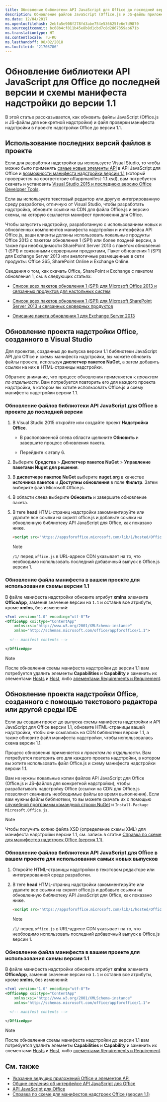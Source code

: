 ```yaml
---
title: Обновление библиотеки API JavaScript для Office до последней версии и схемы манифеста надстройки до версии 1.1
description: Обновление файлов JavaScript (Office.js и JS-файлы приложения) и файла проверки манифеста надстройки в вашем проекте надстройки Office до версии 1.1.
ms.date: 12/04/2017
ms.openlocfilehash: 2ebfa5e908f278fd3abe754e536625fe6e7d9870
ms.sourcegitcommit: bc68b4cf811b45e8b8d1cbd7c8d2867359ab671b
ms.translationtype: HT
ms.contentlocale: ru-RU
ms.lasthandoff: 08/02/2018
ms.locfileid: "21703786"
---
```

# <a name="update-to-the-latest-javascript-api-for-office-library-and-version-11-add-in-manifest-schema"></a>Обновление библиотеки API JavaScript для Office до последней версии и схемы манифеста надстройки до версии 1.1

В этой статье рассказывается, как обновить файлы JavaScript (Office.js и JS-файлы для конкретной надстройки) и файл проверки манифеста надстройки в проекте надстройки Office до версии 1.1.

## <a name="use-the-most-up-to-date-project-files"></a>Использование последних версий файлов в проекте

Если для разработки надстройки вы используете Visual Studio, то чтобы можно было применять [самые новые элементы API](https://dev.office.com/reference/add-ins/what's-changed-in-the-javascript-api-for-office) в API JavaScript для Office и [возможности манифеста надстройки версии 1.1](../develop/add-in-manifests.md) (который проверяется на соответствие offappmanifest-1.1.xsd), вам потребуется скачать и установить [Visual Studio 2015 и последнюю версию Office Developer Tools](https://www.visualstudio.com/features/office-tools-vs).

Если вы используете текстовый редактор или другую интегрированную среду разработки, отличную от Visual Studio, чтобы разработать надстройка, обновите ссылки на CDN для файла Office.js и версию схемы, на которую ссылается манифест приложения для Office.

Чтобы запустить надстройку, разработанную с использованием новых и обновленных компонентов манифеста надстройки и интерфейса API Office.js, ваши клиенты должны использовать локальные продукты Office 2013 с пакетом обновления 1 (SP1) или более поздней версии, а также при необходимости SharePoint Server 2013 с пакетом обновления 1 (SP1) и связанными серверными продуктами, Пакет обновления 1 (SP1) для Exchange Server 2013 или аналогичные размещенные в сети продукты: Office 365, SharePoint Online и Exchange Online.

Сведения о том, как скачать Office, SharePoint и Exchange с пакетом обновления 1, см. в следующих статьях:

- [Список всех пакетов обновления 1 (SP1) для Microsoft Office 2013 и связанных продуктов для настольных систем](http://support.microsoft.com/kb/2850036)
    
- [Список всех пакетов обновления 1 (SP1) для Microsoft SharePoint Server 2013 и связанных серверных продуктов](http://support.microsoft.com/kb/2850035)
    
- [Описание пакета обновления 1 для Exchange Server 2013](http://support.microsoft.com/kb/2926248)
    

## <a name="updating-an-office-add-in-project-created-with-visual-studio"></a>Обновление проекта надстройки Office, созданного в Visual Studio

Для проектов, созданных до выпуска версии 1.1 библиотеки JavaScript API для Office и схемы манифеста надстройки, вы можете обновить файлы проекта, используя **диспетчер пакетов NuGet**, а затем добавить ссылки на них в HTML-страницы надстройки. 

Обратите внимание, что процесс обновления применяется к _проектам по отдельности_. Вам потребуется повторить его для каждого проекта надстройки, в котором вы хотите использовать Office.js и схему манифеста надстройки версии 1.1.


### <a name="update-the-javascript-api-for-office-library-files-in-your-project-to-the-newest-release"></a>Обновление файлов библиотеки API JavaScript для Office в проекте до последней версии


1. В Visual Studio 2015 откройте или создайте проект **Надстройка Office**.
    
      - В расположенной слева области щелкните **Обновить** и завершите процесс обновления пакета.
    
      - Перейдите к этапу 6.
    
2. Выберите **Средства**  >  **Диспетчер пакетов NuGet**  >  **Управление пакетами Nuget для решения**.
    
3. В **диспетчере пакетов NuGet** выберите **nuget.org** в качестве **источника пакетов** и **Доступны обновления** в поле **Фильтр**. Затем выберите файл Microsoft.Office.js.
    
4. В области слева выберите **Обновить** и завершите обновление пакета.
    
5. В теге **head** HTML-страниц надстройки закомментируйте или удалите все ссылки на скрипт office.js и добавьте ссылки на обновленную библиотеку API JavaScript для Office, как показано ниже.
    
    ```html
    <script src="https://appsforoffice.microsoft.com/lib/1/hosted/Office.js" type="text/javascript"></script>
    ```

   > [!NOTE] 
   > `/1/` перед `office.js` в URL-адресе CDN указывает на то, что необходимо использовать последний добавочный выпуск в Office.js версии 1.   


### <a name="update-the-manifest-file-in-your-project-to-use-schema-version-11"></a>Обновление файла манифеста в вашем проекте для использования схемы версии 1.1

В файле манифеста надстройки обновите атрибут **xmlns** элемента **OfficeApp**, заменив значение версии на `1.1` и оставив все атрибуты, кроме **xmlns**, без изменений:
    
```xml
<?xml version="1.0" encoding="utf-8"?>
<OfficeApp xsi:type="ContentApp" 
    xmlns:xsi="http://www.w3.org/2001/XMLSchema-instance" 
    xmlns="http://schemas.microsoft.com/office/appforoffice/1.1">
  
  <!-- manifest contents -->

</OfficeApp>
```

> [!NOTE] 
> После обновления схемы манифеста надстройки до версии 1.1 вам потребуется удалить элементы **Capabilities** и **Capability** и заменить их элементами [Hosts](https://dev.office.com/reference/add-ins/manifest/hosts) и [Host](https://dev.office.com/reference/add-ins/manifest/hosts), либо [элементами Requirements и Requirement](specify-office-hosts-and-api-requirements.md).

## <a name="updating-an-office-add-in-project-created-with-a-text-editor-or-other-ide"></a>Обновление проекта надстройки Office, созданного с помощью текстового редактора или другой среды IDE

Если вы создали проект до выпуска схемы манифеста надстройки и API JavaScript для Office версии 1.1, обновите HTML-страницы вашей надстройки, чтобы они ссылались на CDN библиотеки версии 1.1, а также обновите файл манифеста надстройки, чтобы использовалась схема версии 1.1. 

Процесс обновления применяется к _проектам по отдельности_. Вам потребуется повторить его для каждого проекта надстройки, в котором вы хотите использовать файл Office.js и схему манифеста надстройки версии 1.1.

Вам не нужны локальные копии файлов API JavaScript для Office (Office.js и JS-файлов для конкретной надстройки), чтобы разрабатывать надстройку Office (ссылки на CDN для Office.js позволяют скачивать необходимые файлы во время выполнения). Если вам нужны файлы библиотеки, то вы можете скачать их с помощью [служебной программы командной строки NuGet](http://docs.nuget.org/consume/installing-nuget) и `Install-Package Microsoft.Office.js`.

> [!NOTE] 
> Чтобы получить копию файла XSD (определение схемы XML) для манифеста надстройки версии 1.1, см. запись в статье [Справка по схеме для манифестов надстроек Office (версия 1.1)](../develop/add-in-manifests.md).


### <a name="update-the-javascript-api-for-office-library-files-in-your-project-to-use-the-newest-release"></a>Обновление файлов библиотеки API JavaScript для Office в вашем проекте для использования самых новых выпусков

1. Откройте HTML-страницы надстройки в текстовом редакторе или интегрированной среде разработки.
    
2. В теге **head** HTML-страниц надстройки закомментируйте или удалите все ссылки на скрипт office.js и добавьте ссылки на обновленную библиотеку API JavaScript для Office, как показано ниже.
    
    ```html
    <script src="https://appsforoffice.microsoft.com/lib/1/hosted/Office.js" type="text/javascript"></script>
    ```

   > [!NOTE] 
   > `/1/` перед `office.js` в URL-адресе CDN указывает на то, что необходимо использовать последний добавочный выпуск в Office.js версии 1.   

### <a name="update-the-manifest-file-in-your-project-to-use-schema-version-11"></a>Обновление файла манифеста в вашем проекте для использования схемы версии 1.1

В файле манифеста надстройки обновите атрибут **xmlns** элемента **OfficeApp**, заменив значение версии на `1.1` и оставив все атрибуты, кроме **xmlns**, без изменений:
    
```xml
<?xml version="1.0" encoding="utf-8"?>
<OfficeApp xsi:type="ContentApp" 
    xmlns:xsi="http://www.w3.org/2001/XMLSchema-instance" 
    xmlns="http://schemas.microsoft.com/office/appforoffice/1.1">
  
  <!-- manifest contents -->

</OfficeApp>
```

> [!NOTE] 
> После обновления схемы манифеста надстройки до версии 1.1 вам потребуется удалить элементы **Capabilities** и **Capability** и заменить их элементами [Hosts](https://dev.office.com/reference/add-ins/manifest/hosts) и [Host](https://dev.office.com/reference/add-ins/manifest/hosts), либо [элементами Requirements и Requirement](specify-office-hosts-and-api-requirements.md).
    

## <a name="see-also"></a>См. также

- [Указание ведущих приложений Office и элементов API](specify-office-hosts-and-api-requirements.md) 
- [Общие сведения об интерфейсе API JavaScript для Office](understanding-the-javascript-api-for-office.md)    
- [API JavaScript для Office](https://dev.office.com/reference/add-ins/javascript-api-for-office)   
- [Справка по схеме для манифестов надстроек Office (версия 1.1)](../develop/add-in-manifests.md)
    

